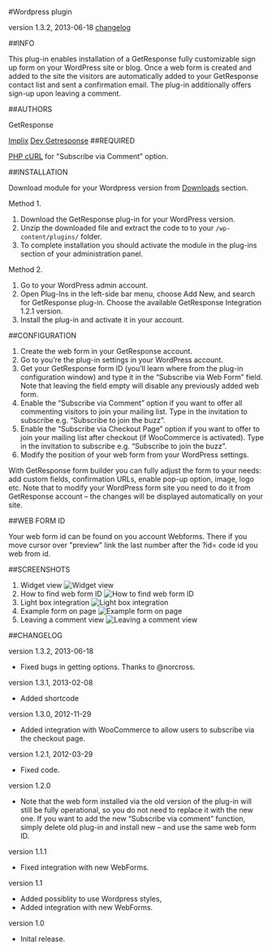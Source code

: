 #Wordpress plugin

version 1.3.2, 2013-06-18 [changelog](#changelog)

##INFO

This plug-in enables installation of a GetResponse fully customizable sign up form on your WordPress site or blog. Once a web form is created and added to the site the visitors are automatically added to your GetResponse contact list and sent a confirmation email. The plug-in additionally offers sign-up upon leaving a comment. 


##AUTHORS

GetResponse

[Implix](http://implix.com)
[Dev Getresponse](http://dev.getresponse.com)
##REQUIRED

[PHP cURL](http://php.net/manual/en/book.curl.php) for "Subscribe via Comment" option.

##INSTALLATION

Download module for your Wordpress version from [Downloads](http://wordpress.org/extend/plugins/getresponse-integration) section.

Method 1.

1.	Download the GetResponse plug-in for your WordPress version.
2.	Unzip the downloaded file and extract the code to to your ```/wp-content/plugins/``` folder.
3.	To complete installation you should activate the module in the plug-ins section of your administration panel.

Method 2.

1.	Go to your WordPress admin account.
2.	Open Plug-Ins in the left-side bar menu, choose Add New, and search for GetResponse plug-in. Choose the available GetResponse Integration 1.2.1 version.
3.	Install the plug-in and activate it in your account. 

##CONFIGURATION

1. Create the web form in your GetResponse account.
2. Go to you’re the plug-in settings in your WordPress account.
3. Get your GetResponse form ID (you’ll learn where from the plug-in configuration window) and type it in the “Subscribe via Web Form” field. Note that leaving the field empty will disable any previously added web form.
4. Enable the “Subscribe via Comment” option if you want to offer all commenting visitors to join your mailing list. Type in the invitation to subscribe e.g. “Subscribe to join the buzz”.
5. Enable the “Subscribe via Checkout Page” option if you want to offer to join your mailing list after checkout (if WooCommerce is activated). Type in the invitation to subscribe e.g. “Subscribe to join the buzz”.
6. Modify the position of your web form from your WordPress settings.


With GetResponse form builder you can fully adjust the form to your needs: add custom fields, confirmation URLs, enable pop-up option, image, logo etc. Note that to modify your WordPress form site you need to do it from GetResponse account – the changes will be displayed automatically on your site.

##WEB FORM ID

Your web form id can be found on you account Webforms. There if you move cursor over "preview" link the last number after the ?id= code id you web from id.


##SCREENSHOTS

1.	Widget view ![Widget view](https://github.com/GetResponse/DevZone/raw/master/Plugins/WordPress/screenshot-1.png)
2.	How to find web form ID ![How to find web form ID](https://github.com/GetResponse/DevZone/raw/master/Plugins/WordPress/screenshot-2.png)
3.	Light box integration ![Light box integration](https://github.com/GetResponse/DevZone/raw/master/Plugins/WordPress/screenshot-3.png)
4.	Example form on page ![Example form on page](https://github.com/GetResponse/DevZone/raw/master/Plugins/WordPress/screenshot-4.png)
5.	Leaving a comment view ![Leaving a comment view](https://github.com/GetResponse/DevZone/raw/master/Plugins/WordPress/screenshot-5.png)

##CHANGELOG<a name="changelog">

version 1.3.2, 2013-06-18

* Fixed bugs in getting options. Thanks to @norcross.

version 1.3.1, 2013-02-08

* Added shortcode

version 1.3.0, 2012-11-29

* Added integration with WooCommerce to allow users to subscribe via the checkout page.


version 1.2.1, 2012-03-29

* Fixed code.

version 1.2.0

* Note that the web form installed via the old version of the plug-in will still be fully operational, so you do not need to replace it with the new one. If you want to add the new “Subscribe via comment” function, simply delete old plug-in and install new – and use the same web form ID.  

version 1.1.1

* Fixed integration with new WebForms.

version 1.1

* Added possiblity to use Wordpress styles,
* Added integration with new WebForms.

version 1.0

* Inital release.